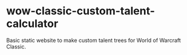 # wow-classic-custom-talent-calculator
Basic static website to make custom talent trees for World of Warcraft Classic.

